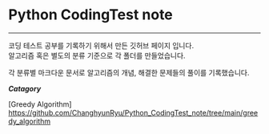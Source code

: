 # Python CodingTest note
****
  
코딩 테스트 공부를 기록하기 위해서 만든 깃허브 페이지 입니다.  
알고리즘 혹은 별도의 분류 기준으로 각 폴더를 만들었습니다.  

각 분류별 마크다운 문서로 알고리즘의 개념, 해결한 문제들의 풀이를 기록했습니다.

***Catagory***

[Greedy Algorithm] https://github.com/ChanghyunRyu/Python_CodingTest_note/tree/main/greedy_algorithm